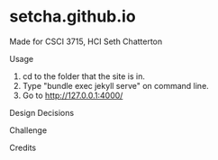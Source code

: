 # setcha.github.io
Made for CSCI 3715, HCI
Seth Chatterton

Usage
1. cd to the folder that the site is in.
2. Type "bundle exec jekyll serve" on command line.
3. Go to http://127.0.0.1:4000/


Design Decisions

Challenge

Credits

